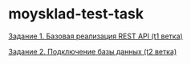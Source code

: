 # moysklad-test-task

[Задание 1. Базовая реализация REST API (t1 ветка)](https://github.com/Wenant/moysklad-test-task/tree/t1)

[Задание 2. Подключение базы данных (t2 ветка)](https://github.com/Wenant/moysklad-test-task/tree/t2)
